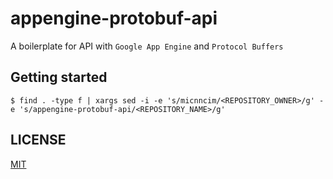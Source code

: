 # appengine-protobuf-api

A boilerplate for API with `Google App Engine` and `Protocol Buffers`

## Getting started

```
$ find . -type f | xargs sed -i -e 's/micnncim/<REPOSITORY_OWNER>/g' -e 's/appengine-protobuf-api/<REPOSITORY_NAME>/g'
```

## LICENSE

 [MIT](./LICENSE)

